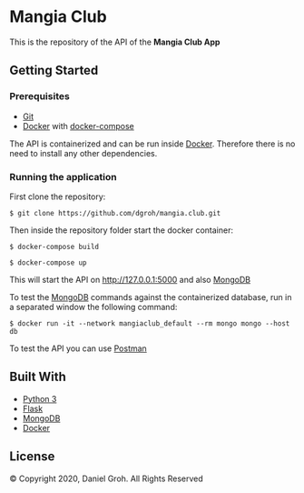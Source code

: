 # Mangia Club

This is the repository of the API of the **Mangia Club App**

## Getting Started

### Prerequisites

* [Git](https://git-scm.com/)
* [Docker](https://www.docker.com/) with [docker-compose](https://docs.docker.com/compose/install/)

The API is containerized and can be run inside [Docker](https://www.docker.com/). Therefore there is no need to install any other dependencies.

### Running the application

First clone the repository:

```
$ git clone https://github.com/dgroh/mangia.club.git
```

Then inside the repository folder start the docker container:

```
$ docker-compose build
```

```
$ docker-compose up
```

This will start the API on http://127.0.0.1:5000 and also [MongoDB](https://docs.mongodb.com/)

To test the [MongoDB](https://docs.mongodb.com/) commands against the containerized database, run in a separated window the following command:

```
$ docker run -it --network mangiaclub_default --rm mongo mongo --host db
```

To test the API you can use [Postman](https://www.postman.com/)

## Built With

* [Python 3](https://docs.python.org/3/)
* [Flask](https://palletsprojects.com/p/flask/)
* [MongoDB](https://docs.mongodb.com/)
* [Docker](https://www.docker.com/)

## License

&copy; Copyright 2020, Daniel Groh. All Rights Reserved